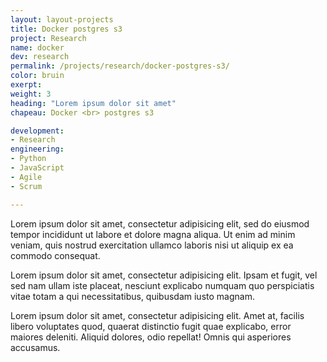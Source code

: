 ```yaml
---
layout: layout-projects
title: Docker postgres s3
project: Research
name: docker
dev: research
permalink: /projects/research/docker-postgres-s3/
color: bruin
exerpt:
weight: 3
heading: "Lorem ipsum dolor sit amet"
chapeau: Docker <br> postgres s3

development:
- Research
engineering:
- Python
- JavaScript
- Agile
- Scrum

---
```


Lorem ipsum dolor sit amet, consectetur adipisicing elit, sed do eiusmod tempor incididunt ut labore et dolore magna aliqua. Ut enim ad minim veniam, quis nostrud exercitation ullamco laboris nisi ut aliquip ex ea commodo consequat.

Lorem ipsum dolor sit amet, consectetur adipisicing elit. Ipsam et fugit, vel sed nam ullam iste placeat, nesciunt explicabo numquam quo perspiciatis vitae totam a qui necessitatibus, quibusdam iusto magnam.

Lorem ipsum dolor sit amet, consectetur adipisicing elit. Amet at, facilis libero voluptates quod, quaerat distinctio fugit quae explicabo, error maiores deleniti. Aliquid dolores, odio repellat! Omnis qui asperiores accusamus.